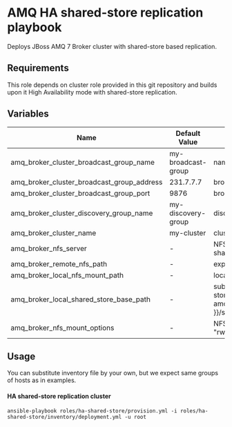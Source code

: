 AMQ HA shared-store replication playbook
=========

Deploys JBoss AMQ 7 Broker cluster with shared-store based replication.

Requirements
------------

This role depends on cluster role provided in this git repository and builds upon it
High Availability mode with shared-store replication.

Variables
------------

| Name              | Default Value       | Description          |
|-------------------|---------------------|----------------------|
|amq_broker_cluster_broadcast_group_name | my-broadcast-group | name of broadcasting group |
|amq_broker_cluster_broadcast_group_address | 231.7.7.7 | broadcast IP |
|amq_broker_cluster_broadcast_group_port | 9876 | broadcasting port |
|amq_broker_cluster_discovery_group_name | my-discovery-group | discovery group name |
|amq_broker_cluster_name | my-cluster | cluster name |
|amq_broker_nfs_server | - | NFS server hostname or IP, e.g. nfs-share-example.com |
|amq_broker_remote_nfs_path | - | exported NFS path, e.g./tmp/scratch |
|amq_broker_local_nfs_mount_path | - | local mount point, e.g. /tmp/scratch |
|amq_broker_local_shared_store_base_path | - | subdir for creating brokers pairs shared stores, e.g. "{{ amq_broker_local_nfs_mount_path }}/shared-store" |
|amq_broker_nfs_mount_options | - | NFS mount options, e.g. "rw,sync,intr,noac,soft,lookupcache=none" |

Usage
-----
You can substitute inventory file by your own, but we expect same groups of hosts as in examples.

#### HA shared-store replication cluster
```ansible-playbook roles/ha-shared-store/provision.yml -i roles/ha-shared-store/inventory/deployment.yml -u root```

